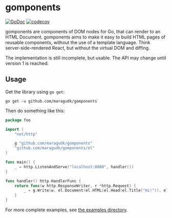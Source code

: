 # gomponents

[![GoDoc](https://godoc.org/github.com/maragudk/gomponents?status.svg)](https://godoc.org/github.com/maragudk/gomponents)
[![codecov](https://codecov.io/gh/maragudk/gomponents/branch/master/graph/badge.svg)](https://codecov.io/gh/maragudk/gomponents)

gomponents are components of DOM nodes for Go, that can render to an HTML Document.
gomponents aims to make it easy to build HTML pages of reusable components,
without the use of a template language. Think server-side-rendered React,
but without the virtual DOM and diffing.

The implementation is still incomplete, but usable. The API may change until version 1 is reached.

## Usage

Get the library using `go get`:

```shell script
go get -u github.com/maragudk/gomponents
```

Then do something like this:

```go
package foo

import (
    "net/http"

    g "github.com/maragudk/gomponents"
    "github.com/maragudk/gomponents/el"
)

func main() {
    _ = http.ListenAndServe("localhost:8080", handler())
}

func handler() http.HandlerFunc {
	return func(w http.ResponseWriter, r *http.Request) {
		_ = g.Write(w, el.Document(el.HTML(el.Head(el.Title("Hi!")), el.Body(el.H1("Hi!")))))
	}
}
```

For more complete examples, see [the examples directory](examples/).

